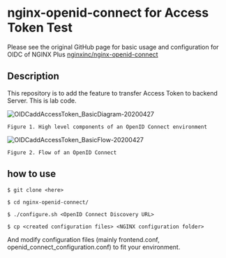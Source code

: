 # nginx-openid-connect for Access Token Test

Please see the original GitHub page for basic usage and configuration for OIDC of NGINX Plus
[nginxinc/nginx-openid-connect](https://github.com/nginxinc/nginx-openid-connect)

## Description
This repository is to add the feature to transfer Access Token to backend Server. This is lab code.

![OIDCaddAccessToken_BasicDiagram-20200427](https://user-images.githubusercontent.com/43058573/116189488-f80af280-a763-11eb-8742-5510d62d6ce8.jpg)

`Figure 1. High level components of an OpenID Connect environment`


![OIDCaddAccessToken_BasicFlow-20200427](https://user-images.githubusercontent.com/43058573/116189603-2983be00-a764-11eb-9fad-525d1e829f0e.jpg)

`Figure 2. Flow of an OpenID Connect`

## how to use 

`$ git clone <here>`

`$ cd nginx-openid-connect/`

`$ ./configure.sh <OpenID Connect Discovery URL>`

`$ cp <created configuration files> <NGINX configuration folder>`

And modify configuration files (mainly frontend.conf, openid_connect_configuration.conf) to fit your environment. 
